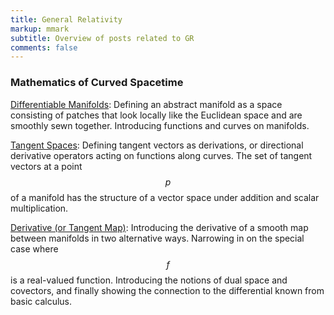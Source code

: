 ```yaml
---
title: General Relativity
markup: mmark
subtitle: Overview of posts related to GR
comments: false
---
```


### Mathematics of Curved Spacetime

[Differentiable Manifolds](/post/2020-01-12-differential-manifolds/): Defining an abstract manifold as a space consisting of patches that look locally like the Euclidean space and are smoothly sewn together. Introducing functions and curves on manifolds.

[Tangent Spaces](/post/2020-03-01-tangent-space/): Defining tangent vectors as derivations, or directional derivative operators acting on functions along curves. The set of tangent vectors at a point $$p$$ of a manifold has the structure of a vector space under addition and scalar multiplication. 

[Derivative (or Tangent Map)](/post/2020-05-01-derivative): Introducing the derivative of a smooth map between manifolds in two alternative ways. Narrowing in on the special case where $$f$$ is a real-valued function. Introducing the notions of dual space and covectors, and finally showing the connection to the differential known from basic calculus.